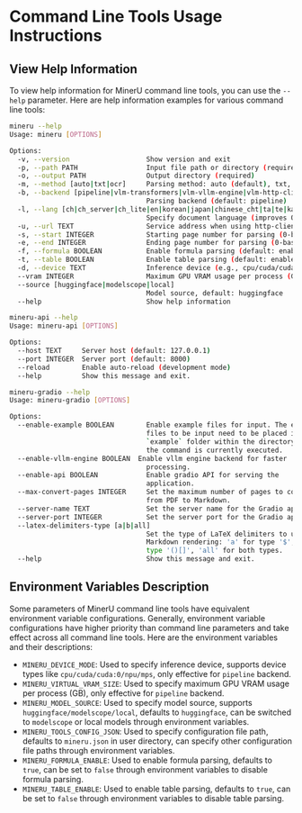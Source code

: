 # Command Line Tools Usage Instructions

## View Help Information
To view help information for MinerU command line tools, you can use the `--help` parameter. Here are help information examples for various command line tools:
```bash
mineru --help
Usage: mineru [OPTIONS]

Options:
  -v, --version                   Show version and exit
  -p, --path PATH                 Input file path or directory (required)
  -o, --output PATH               Output directory (required)
  -m, --method [auto|txt|ocr]     Parsing method: auto (default), txt, ocr (pipeline backend only)
  -b, --backend [pipeline|vlm-transformers|vlm-vllm-engine|vlm-http-client]
                                  Parsing backend (default: pipeline)
  -l, --lang [ch|ch_server|ch_lite|en|korean|japan|chinese_cht|ta|te|ka|th|el|latin|arabic|east_slavic|cyrillic|devanagari]
                                  Specify document language (improves OCR accuracy, pipeline backend only)
  -u, --url TEXT                  Service address when using http-client
  -s, --start INTEGER             Starting page number for parsing (0-based)
  -e, --end INTEGER               Ending page number for parsing (0-based)
  -f, --formula BOOLEAN           Enable formula parsing (default: enabled)
  -t, --table BOOLEAN             Enable table parsing (default: enabled)
  -d, --device TEXT               Inference device (e.g., cpu/cuda/cuda:0/npu/mps, pipeline backend only)
  --vram INTEGER                  Maximum GPU VRAM usage per process (GB) (pipeline backend only)
  --source [huggingface|modelscope|local]
                                  Model source, default: huggingface
  --help                          Show help information
```
```bash
mineru-api --help
Usage: mineru-api [OPTIONS]

Options:
  --host TEXT     Server host (default: 127.0.0.1)
  --port INTEGER  Server port (default: 8000)
  --reload        Enable auto-reload (development mode)
  --help          Show this message and exit.
```
```bash
mineru-gradio --help
Usage: mineru-gradio [OPTIONS]

Options:
  --enable-example BOOLEAN        Enable example files for input. The example
                                  files to be input need to be placed in the
                                  `example` folder within the directory where
                                  the command is currently executed.
  --enable-vllm-engine BOOLEAN  Enable vllm engine backend for faster
                                  processing.
  --enable-api BOOLEAN            Enable gradio API for serving the
                                  application.
  --max-convert-pages INTEGER     Set the maximum number of pages to convert
                                  from PDF to Markdown.
  --server-name TEXT              Set the server name for the Gradio app.
  --server-port INTEGER           Set the server port for the Gradio app.
  --latex-delimiters-type [a|b|all]
                                  Set the type of LaTeX delimiters to use in
                                  Markdown rendering: 'a' for type '$', 'b' for
                                  type '()[]', 'all' for both types.
  --help                          Show this message and exit.
```

## Environment Variables Description

Some parameters of MinerU command line tools have equivalent environment variable configurations. Generally, environment variable configurations have higher priority than command line parameters and take effect across all command line tools.
Here are the environment variables and their descriptions:

- `MINERU_DEVICE_MODE`: Used to specify inference device, supports device types like `cpu/cuda/cuda:0/npu/mps`, only effective for `pipeline` backend.
- `MINERU_VIRTUAL_VRAM_SIZE`: Used to specify maximum GPU VRAM usage per process (GB), only effective for `pipeline` backend.
- `MINERU_MODEL_SOURCE`: Used to specify model source, supports `huggingface/modelscope/local`, defaults to `huggingface`, can be switched to `modelscope` or local models through environment variables.
- `MINERU_TOOLS_CONFIG_JSON`: Used to specify configuration file path, defaults to `mineru.json` in user directory, can specify other configuration file paths through environment variables.
- `MINERU_FORMULA_ENABLE`: Used to enable formula parsing, defaults to `true`, can be set to `false` through environment variables to disable formula parsing.
- `MINERU_TABLE_ENABLE`: Used to enable table parsing, defaults to `true`, can be set to `false` through environment variables to disable table parsing.
